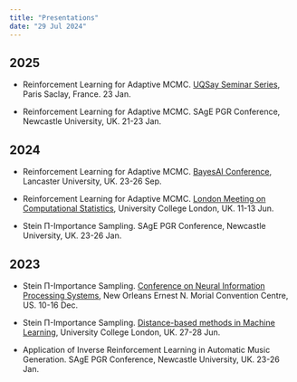 ```yaml
---
title: "Presentations"
date: "29 Jul 2024"
---
```



## 2025

- Reinforcement Learning for Adaptive MCMC. [UQSay Seminar Series](https://www.uqsay.org/2025/01/uqsay-81.html), Paris Saclay, France. 23 Jan.

- Reinforcement Learning for Adaptive MCMC. SAgE PGR Conference, Newcastle University, UK. 21-23 Jan.

## 2024

- Reinforcement Learning for Adaptive MCMC. [BayesAI Conference](https://bayesaiworkshop.github.io), Lancaster University, UK. 23-26 Sep.

- Reinforcement Learning for Adaptive MCMC. [London Meeting on Computational Statistics](https://www.ucl.ac.uk/mathematical-statistical-sciences/events/2024/jun/london-meeting-computational-statistics), University College London, UK. 11-13 Jun.

- Stein Π-Importance Sampling. SAgE PGR Conference, Newcastle University, UK. 23-26 Jan.

## 2023

- Stein Π-Importance Sampling. [Conference on Neural Information Processing Systems](https://neurips.cc/virtual/2023/poster/70047), New Orleans Ernest N. Morial Convention Centre, US. 10-16 Dec.

- Stein Π-Importance Sampling. [Distance-based methods in Machine Learning](https://dbmml.github.io/), University College London, UK. 27-28 Jun.

- Application of Inverse Reinforcement Learning in Automatic Music Generation. SAgE PGR Conference, Newcastle University, UK. 23-26 Jan.
